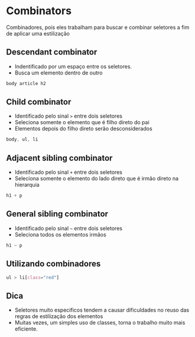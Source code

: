 # Combinators

Combinadores, pois eles trabalham para buscar e combinar seletores a fim de aplicar uma estilização

## Descendant combinator

* Indentificado por um espaço entre os seletores.
* Busca um elemento dentro de outro

```css
body article h2
```

## Child combinator

* Identificado pelo sinal `>` entre dois seletores
* Seleciona somente o elemento que é filho direto do pai
* Elementos depois do filho direto serão desconsiderados

```css
body, ul, li
```

## Adjacent sibling combinator

* Identificado pelo sinal `+` entre dois seletores
* Seleciona somente o elemento do lado direto que é irmão direto na hierarquia

```css
h1 + p
```

## General sibling combinator

* Identificado pelo sinal ` ~ ` entre dois seletores
* Seleciona todos os elementos irmãos

```css
h1 ~ p
```

## Utilizando combinadores

```css
ul > li[class="red"]
```

## Dica 

* Seletores muito especificos tendem a causar dificuldades no reuso das regras de estilização dos elementos
* Muitas vezes, um simples uso de classes, torna o trabalho muito mais eficiente.

